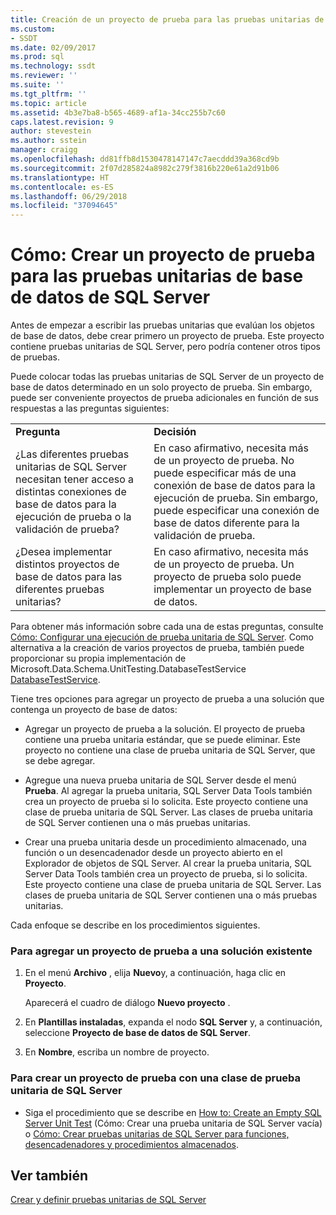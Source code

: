 ```yaml
---
title: Creación de un proyecto de prueba para las pruebas unitarias de base de datos de SQL Server | Microsoft Docs
ms.custom:
- SSDT
ms.date: 02/09/2017
ms.prod: sql
ms.technology: ssdt
ms.reviewer: ''
ms.suite: ''
ms.tgt_pltfrm: ''
ms.topic: article
ms.assetid: 4b3e7ba8-b565-4689-af1a-34cc255b7c60
caps.latest.revision: 9
author: stevestein
ms.author: sstein
manager: craigg
ms.openlocfilehash: dd81ffb8d1530478147147c7aecddd39a368cd9b
ms.sourcegitcommit: 2f07d285824a8982c279f3816b220e61a2d91b06
ms.translationtype: HT
ms.contentlocale: es-ES
ms.lasthandoff: 06/29/2018
ms.locfileid: "37094645"
---
```

# <a name="how-to-create-a-test-project-for-sql-server-database-unit-testing"></a>Cómo: Crear un proyecto de prueba para las pruebas unitarias de base de datos de SQL Server
Antes de empezar a escribir las pruebas unitarias que evalúan los objetos de base de datos, debe crear primero un proyecto de prueba. Este proyecto contiene pruebas unitarias de SQL Server, pero podría contener otros tipos de pruebas.  
  
Puede colocar todas las pruebas unitarias de SQL Server de un proyecto de base de datos determinado en un solo proyecto de prueba. Sin embargo, puede ser conveniente proyectos de prueba adicionales en función de sus respuestas a las preguntas siguientes:  
  
|||  
|-|-|  
|**Pregunta**|**Decisión**|  
|¿Las diferentes pruebas unitarias de SQL Server necesitan tener acceso a distintas conexiones de base de datos para la ejecución de prueba o la validación de prueba?|En caso afirmativo, necesita más de un proyecto de prueba. No puede especificar más de una conexión de base de datos para la ejecución de prueba. Sin embargo, puede especificar una conexión de base de datos diferente para la validación de prueba.|  
|¿Desea implementar distintos proyectos de base de datos para las diferentes pruebas unitarias?|En caso afirmativo, necesita más de un proyecto de prueba. Un proyecto de prueba solo puede implementar un proyecto de base de datos.|  
  
Para obtener más información sobre cada una de estas preguntas, consulte [Cómo: Configurar una ejecución de prueba unitaria de SQL Server](../ssdt/how-to-configure-sql-server-unit-test-execution.md). Como alternativa a la creación de varios proyectos de prueba, también puede proporcionar su propia implementación de Microsoft.Data.Schema.UnitTesting.DatabaseTestService [DatabaseTestService](https://msdn.microsoft.com/en-us/library/microsoft.data.schema.unittesting.databasetestservice.aspx).  
  
Tiene tres opciones para agregar un proyecto de prueba a una solución que contenga un proyecto de base de datos:  
  
-   Agregar un proyecto de prueba a la solución. El proyecto de prueba contiene una prueba unitaria estándar, que se puede eliminar. Este proyecto no contiene una clase de prueba unitaria de SQL Server, que se debe agregar.  
  
-   Agregue una nueva prueba unitaria de SQL Server desde el menú **Prueba**. Al agregar la prueba unitaria, SQL Server Data Tools también crea un proyecto de prueba si lo solicita. Este proyecto contiene una clase de prueba unitaria de SQL Server. Las clases de prueba unitaria de SQL Server contienen una o más pruebas unitarias.  
  
-   Crear una prueba unitaria desde un procedimiento almacenado, una función o un desencadenador desde un proyecto abierto en el Explorador de objetos de SQL Server. Al crear la prueba unitaria, SQL Server Data Tools también crea un proyecto de prueba, si lo solicita. Este proyecto contiene una clase de prueba unitaria de SQL Server. Las clases de prueba unitaria de SQL Server contienen una o más pruebas unitarias.  
  
Cada enfoque se describe en los procedimientos siguientes.  
  
### <a name="to-add-a-test-project-to-an-existing-solution"></a>Para agregar un proyecto de prueba a una solución existente  
  
1.  En el menú **Archivo** , elija **Nuevo**y, a continuación, haga clic en **Proyecto**.  
  
    Aparecerá el cuadro de diálogo **Nuevo proyecto** .  
  
2.  En **Plantillas instaladas**, expanda el nodo **SQL Server** y, a continuación, seleccione **Proyecto de base de datos de SQL Server**.  
  
3.  En **Nombre**, escriba un nombre de proyecto.  
  
### <a name="to-create-a-test-project-with-a-sql-server-unit-test-class"></a>Para crear un proyecto de prueba con una clase de prueba unitaria de SQL Server  
  
-   Siga el procedimiento que se describe en [How to: Create an Empty SQL Server Unit Test](../ssdt/how-to-create-an-empty-sql-server-unit-test.md) (Cómo: Crear una prueba unitaria de SQL Server vacía) o [Cómo: Crear pruebas unitarias de SQL Server para funciones, desencadenadores y procedimientos almacenados](../ssdt/how-to-create-unit-tests-for-functions-triggers-stored-procedures.md).  
  
## <a name="see-also"></a>Ver también  
[Crear y definir pruebas unitarias de SQL Server](../ssdt/creating-and-defining-sql-server-unit-tests.md)  
  
